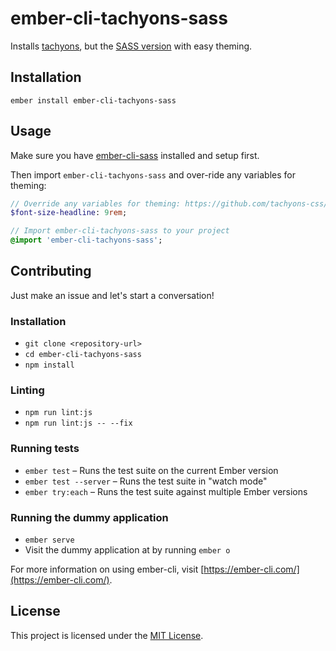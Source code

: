 # ember-cli-tachyons-sass

Installs [tachyons](https://tachyons.io/), but the [SASS version](https://github.com/tachyons-css/tachyons-sass) with easy theming.

## Installation

```
ember install ember-cli-tachyons-sass
```

## Usage

Make sure you have [ember-cli-sass](https://github.com/aexmachina/ember-cli-sass) installed and setup first.

Then import `ember-cli-tachyons-sass` and over-ride any variables
for theming:

```sass
// Override any variables for theming: https://github.com/tachyons-css/tachyons-sass/blob/master/scss/_variables.scss
$font-size-headline: 9rem;

// Import ember-cli-tachyons-sass to your project
@import 'ember-cli-tachyons-sass';
```

## Contributing

Just make an issue and let's start a conversation!

### Installation

* `git clone <repository-url>`
* `cd ember-cli-tachyons-sass`
* `npm install`

### Linting

* `npm run lint:js`
* `npm run lint:js -- --fix`

### Running tests

* `ember test` – Runs the test suite on the current Ember version
* `ember test --server` – Runs the test suite in "watch mode"
* `ember try:each` – Runs the test suite against multiple Ember versions

### Running the dummy application

* `ember serve`
* Visit the dummy application at by running `ember o`

For more information on using ember-cli, visit [https://ember-cli.com/](https://ember-cli.com/).

## License

This project is licensed under the [MIT License](LICENSE.md).
